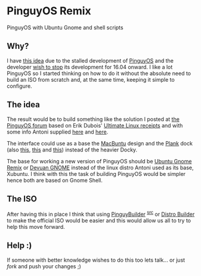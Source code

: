 # PinguyOS Remix
PinguyOS with Ubuntu Gnome and shell scripts

## Why?
I have [this idea](http://forum.pinguyos.com/Thread-The-future-of-PinguyOS) due to the stalled development of [PinguyOS](http://pinguyos.com "Linux distro by Antoni Norman") and the developer [wish to stop](http://forum.pinguyos.com/Thread-Thinking-of-killing-off-Pinguy-OS "Thinking of killing PinguyOS thread, last heard in Sept 2016") its development for 16.04 onward. I like a lot PinguyOS so I started thinking on how to do it without the absolute need to build an ISO from scratch and, at the same time, keeping it simple to configure.

## The idea
The result would be to build something like the solution I posted at [the PinguyOS forum](http://forum.pinguyos.com/Thread-Thinking-of-killing-off-Pinguy-OS?pid=35147#pid35147) based on Erik Dubois' [Ultimate Linux receipts](https://github.com/erikdubois/Ultimate-Linux-Mint-18.1-Cinnamon) and with some info Antoni supplied [here](http://forum.pinguyos.com/Thread-PinguyOS-METAPACKAGE?pid=34132#pid34132) and [here](http://forum.pinguyos.com/Thread-PinguyOS-14-04-4-1-Pinguy-Builder-Update?pid=34833#pid34833).

The interface could use as a base the [MacBuntu](http://www.noobslab.com/2016/04/macbuntu-1604-transformation-pack-for.html) design and the [Plank](https://wiki.archlinux.org/index.php/Plank) dock (also [this](https://github.com/deepsidhu1313/plank_multi-dock_on_multi-display_solution), [this](http://www.webupd8.org/2016/03/lightweight-dock-plank-0110-released.html) and [this](http://www.fosslinux.com/478/how-to-add-folders-and-group-apps-to-the-plank-in-elementary-os.htm)) instead of the heavier Docky.

The base for working a new version of PinguyOS should be [Ubuntu Gnome Remix](https://ubuntugnome.org/) or [Devuan GNOME](https://devuan.org) instead of the linux distro Antoni used as its base, Xubuntu. I think with this the task of building PinguyOS would be simpler hence both are based on Gnome Shell.

## The ISO
After having this in place I think that using [PinguyBuilder](http://pinguyos.com/2015/09/pinguy-builder-an-app-to-backupremix-buntu/) <sup>[src](https://sourceforge.net/projects/pinguy-os/files/ISO_Builder/ "Must be version 4.3.x")</sup> or [Distro Builder](https://github.com/maximstewart/Distro-Builder) to make the official ISO would be easier and this would allow us all to try to help this move forward.

## Help :)
If someone with better knowledge wishes to do this too lets talk... or just *fork* and push your changes ;)

